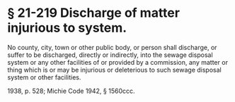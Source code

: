 # § 21-219 Discharge of matter injurious to system.

<p>No county, city, town or other public body, or person shall discharge, or suffer to be discharged, directly or indirectly, into the sewage disposal system or any other facilities of or provided by a commission, any matter or thing which is or may be injurious or deleterious to such sewage disposal system or other facilities.</p><p>1938, p. 528; Michie Code 1942, § 1560ccc.</p>